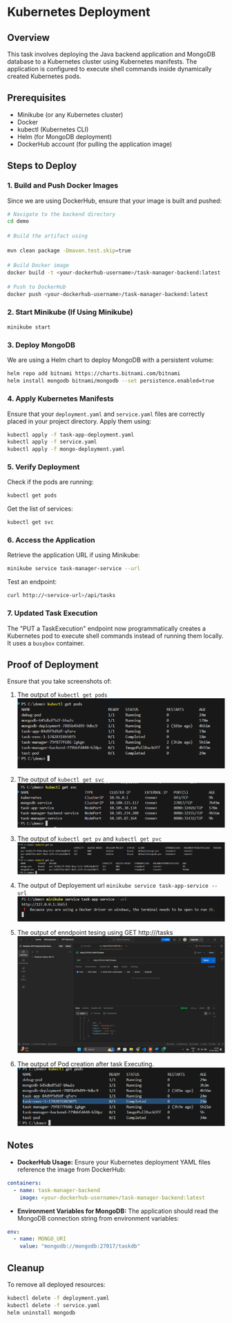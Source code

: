# Kubernetes Deployment

## Overview
This task involves deploying the Java backend application and MongoDB database to a Kubernetes cluster using Kubernetes manifests. The application is configured to execute shell commands inside dynamically created Kubernetes pods.

## Prerequisites
- Minikube (or any Kubernetes cluster)
- Docker
- kubectl (Kubernetes CLI)
- Helm (for MongoDB deployment)
- DockerHub account (for pulling the application image)

## Steps to Deploy

### 1. Build and Push Docker Images
Since we are using DockerHub, ensure that your image is built and pushed:

```sh
# Navigate to the backend directory
cd demo

# Build the artifact using

mvn clean package -Dmaven.test.skip=true

# Build Docker image
docker build -t <your-dockerhub-username>/task-manager-backend:latest .

# Push to DockerHub
docker push <your-dockerhub-username>/task-manager-backend:latest
```

### 2. Start Minikube (If Using Minikube)

```sh
minikube start
```

### 3. Deploy MongoDB
We are using a Helm chart to deploy MongoDB with a persistent volume:

```sh
helm repo add bitnami https://charts.bitnami.com/bitnami
helm install mongodb bitnami/mongodb --set persistence.enabled=true
```

### 4. Apply Kubernetes Manifests

Ensure that your `deployment.yaml` and `service.yaml` files are correctly placed in your project directory. Apply them using:

```sh
kubectl apply -f task-app-deployment.yaml
kubectl apply -f service.yaml
kubectl apply -f mongo-deployment.yaml
```

### 5. Verify Deployment

Check if the pods are running:

```sh
kubectl get pods
```

Get the list of services:

```sh
kubectl get svc
```

### 6. Access the Application
Retrieve the application URL if using Minikube:

```sh
minikube service task-manager-service --url
```

Test an endpoint:

```sh
curl http://<service-url>/api/tasks
```

### 7. Updated Task Execution
The "PUT a TaskExecution" endpoint now programmatically creates a Kubernetes pod to execute shell commands instead of running them locally. It uses a `busybox` container.

## Proof of Deployment
Ensure that you take screenshots of:
1. The output of `kubectl get pods`
![alt text](getPods.png)

2. The output of `kubectl get svc`
![alt text](getSvc.png)

3. The output of `kubectl get pv` and `kubectl get pvc`
![alt text](getPvPvc.png)

4. The output of Deployement url `minikube service task-app-service --url`
![alt text](DeploymentUrl.png)

5. The output of enndpoint tesing using GET http://<minikube url>/tasks
![alt text](EndpointTesting.png)

6. The output of Pod creation after task Executing.
![alt text](AfterExecutingPodCreated.png)



## Notes
- **DockerHub Usage:** Ensure your Kubernetes deployment YAML files reference the image from DockerHub:

```yaml
containers:
  - name: task-manager-backend
    image: <your-dockerhub-username>/task-manager-backend:latest
```

- **Environment Variables for MongoDB:** The application should read the MongoDB connection string from environment variables:

```yaml
env:
  - name: MONGO_URI
    value: "mongodb://mongodb:27017/taskdb"
```

## Cleanup
To remove all deployed resources:

```sh
kubectl delete -f deployment.yaml
kubectl delete -f service.yaml
helm uninstall mongodb
```

